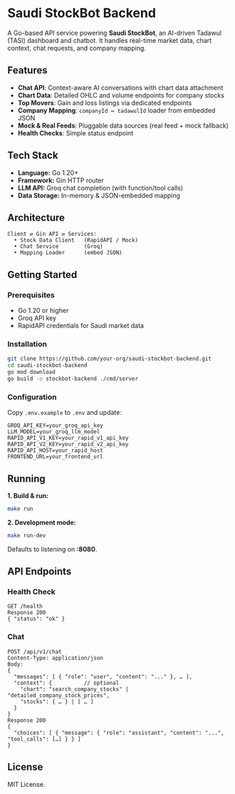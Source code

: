 # Saudi StockBot Backend

A Go-based API service powering **Saudi StockBot**, an AI-driven Tadawul (TASI) dashboard and chatbot. It handles real-time market data, chart context, chat requests, and company mapping.

## Features

* **Chat API**: Context-aware AI conversations with chart data attachment
* **Chart Data**: Detailed OHLC and volume endpoints for company stocks
* **Top Movers**: Gain and loss listings via dedicated endpoints
* **Company Mapping**: `companyId ↔ tadawulId` loader from embedded JSON
* **Mock & Real Feeds**: Pluggable data sources (real feed + mock fallback)
* **Health Checks**: Simple status endpoint

## Tech Stack

* **Language:** Go 1.20+
* **Framework:** Gin HTTP router
* **LLM API:** Groq chat completion (with function/tool calls)
* **Data Storage:** In-memory & JSON-embedded mapping

## Architecture

```
Client ⇄ Gin API ⇄ Services:
  • Stock Data Client   (RapidAPI / Mock)
  • Chat Service        (Groq)
  • Mapping Loader      (embed JSON)
```

## Getting Started

### Prerequisites

* Go 1.20 or higher
* Groq API key
* RapidAPI credentials for Saudi market data

### Installation

```bash
git clone https://github.com/your-org/saudi-stockbot-backend.git
cd saudi-stockbot-backend
go mod download
go build -o stockbot-backend ./cmd/server
```

### Configuration

Copy `.env.example` to `.env` and update:

```dotenv
GROQ_API_KEY=your_groq_api_key
LLM_MODEL=your_groq_llm_model
RAPID_API_V1_KEY=your_rapid_v1_api_key
RAPID_API_V2_KEY=your_rapid_v2_api_key
RAPID_API_HOST=your_rapid_host
FRONTEND_URL=your_frontend_url
```

## Running

**1. Build & run:**

```bash
make run
```

**2. Development mode:**

```bash
make run-dev
```

Defaults to listening on **:8080**.

## API Endpoints

### Health Check

```
GET /health
Response 200
{ "status": "ok" }
```

### Chat

```
POST /api/v1/chat
Content-Type: application/json
Body:
{
  "messages": [ { "role": "user", "content": "..." }, … ],
  "context": {          // optional
    "chart": "search_company_stocks" | "detailed_company_stock_prices",
    "stocks": { … } | [ … ]
  }
}
Response 200
{
  "choices": [ { "message": { "role": "assistant", "content": "...", "tool_calls": […] } } ]
}
```

## License

MIT License.

